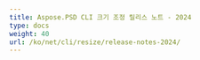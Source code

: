 ```yaml
---
title: Aspose.PSD CLI 크기 조정 릴리스 노트 - 2024
type: docs
weight: 40
url: /ko/net/cli/resize/release-notes-2024/
---
```

